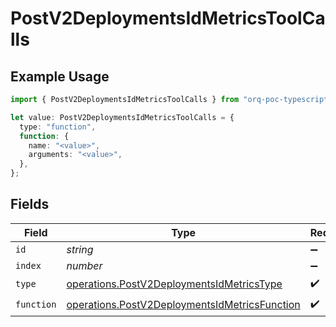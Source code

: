 # PostV2DeploymentsIdMetricsToolCalls

## Example Usage

```typescript
import { PostV2DeploymentsIdMetricsToolCalls } from "orq-poc-typescript/models/operations";

let value: PostV2DeploymentsIdMetricsToolCalls = {
  type: "function",
  function: {
    name: "<value>",
    arguments: "<value>",
  },
};
```

## Fields

| Field                                                                                                          | Type                                                                                                           | Required                                                                                                       | Description                                                                                                    |
| -------------------------------------------------------------------------------------------------------------- | -------------------------------------------------------------------------------------------------------------- | -------------------------------------------------------------------------------------------------------------- | -------------------------------------------------------------------------------------------------------------- |
| `id`                                                                                                           | *string*                                                                                                       | :heavy_minus_sign:                                                                                             | N/A                                                                                                            |
| `index`                                                                                                        | *number*                                                                                                       | :heavy_minus_sign:                                                                                             | N/A                                                                                                            |
| `type`                                                                                                         | [operations.PostV2DeploymentsIdMetricsType](../../models/operations/postv2deploymentsidmetricstype.md)         | :heavy_check_mark:                                                                                             | N/A                                                                                                            |
| `function`                                                                                                     | [operations.PostV2DeploymentsIdMetricsFunction](../../models/operations/postv2deploymentsidmetricsfunction.md) | :heavy_check_mark:                                                                                             | N/A                                                                                                            |